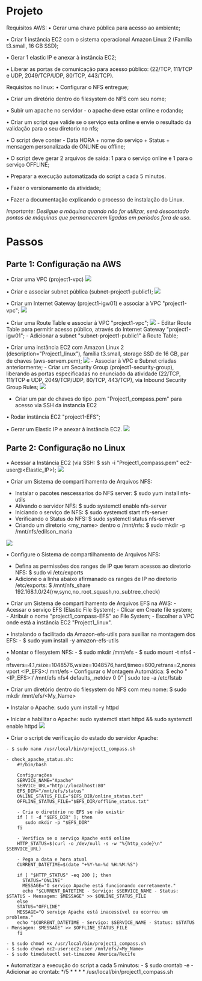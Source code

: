 # Projeto

Requisitos AWS:
•	Gerar uma chave pública para acesso ao ambiente;

•	Criar 1 instância EC2 com o sistema operacional Amazon Linux 2 (Família t3.small, 16 GB SSD);

•	Gerar 1 elastic IP e anexar à instância EC2;

•	Liberar as portas de comunicação para acesso público: (22/TCP, 111/TCP e UDP, 2049/TCP/UDP, 80/TCP, 443/TCP).

Requisitos no linux:
•	Configurar o NFS entregue;

•	Criar um diretório dentro do filesystem do NFS com seu nome;

•	Subir um apache no servidor - o apache deve estar online e rodando;

•	Criar um script que valide se o serviço esta online e envie o resultado da validação para o seu diretorio no nfs;

•	O script deve conter - Data HORA + nome do serviço + Status + mensagem personalizada de ONLINE ou offline;

•	O script deve gerar 2 arquivos de saida: 1 para o serviço online e 1 para o serviço OFFLINE;

•	Preparar a execução automatizada do script a cada 5 minutos.

•	Fazer o versionamento da atividade;

•	Fazer a documentação explicando o processo de instalação do Linux.

*Importante: Desligue a máquina quando não for utilizar, será descontado pontos de máquinas que permanecerem ligadas em períodos fora de uso.*


# Passos

## Parte 1: Configuração na AWS
•	Criar uma VPC (project1-vpc)
<img src="/imgs/image.png">

•	Criar e associar subnet pública (subnet-project1-public1);
<img src="/imgs/image1.png">

•	Criar um Internet Gateway (project1-igw01) e associar à VPC "project1-vpc";
<img src="/imgs/image2.png">

•	Criar uma Route Table e associar à VPC "project1-vpc";
<img src="/imgs/image3.png">
	- Editar Route Table para permitir acesso público, através do Internet Gateway "project1-igw01";
	- Adicionar a subnet "subnet-project1-public1" à Route Table;

•	Criar uma instância EC2 com Amazon Linux 2 (description="Project1_linux"), família t3.small, storage SSD de 16 GB, par de chaves (aws-servem.pem);
<img src="/imgs/image4.png">
	- Associar à VPC e Subnet criadas anteriormente;
	- Criar um Security Group (project1-security-group), liberando as portas especificadas no enunciado da atividade (22/TCP, 111/TCP e UDP, 2049/TCP/UDP, 80/TCP, 443/TCP), via Inbound Security Group Rules;
  <img src="/imgs/image5.png">
  - Criar um par de chaves do tipo .pem "Project1_compass.pem" para acesso via SSH da instancia EC2

•	Rodar instância EC2 "project1-EFS";

•	Gerar um Elastic IP e anexar à instância EC2.
<img src="/imgs/image6.png">

## Parte 2: Configuração no Linux
•	Acessar a Instância EC2 (via SSH: $ ssh -i "Project1_compass.pem" ec2-user@<Elastic_IP>);
<img src="/imgs/image7.png">

•	Criar um Sistema de compartilhamento de Arquivos NFS:
  - Instalar o pacotes nescessarios do NFS server: $ sudo yum install nfs-utils
  - Ativando o servidor NFS: $ sudo systemctl enable nfs-server
  - Iniciando o serviço de NFS: $ sudo systemctl start nfs-server
  - Verificando o Status do NFS: $ sudo systemctl status nfs-server
  - Criando um diretorio <my_name> dentro o /mnt/nfs: $ sudo mkdir -p /mnt/nfs/edilson_maria
<img src="/imgs/image8.png">

•	Configure o Sistema de compartilhamento de Arquivos NFS:
  - Defina as permissões dos ranges de IP que teram acessos ao diretorio NFS:
  $ sudo vi /etc/exports
  - Adicione o a linha abaixo afirmanado os ranges de IP no diretorio /etc/exports:
  $ /mnt/nfs_share 192.168.1.0/24(rw,sync,no_root_squash,no_subtree_check)


•	Criar um Sistema de compartilhamento de Arquivos EFS na AWS:
	- Acessar o serviço EFS (Elastic File System);
	- Clicar em Create file system;
	- Atribuir o nome "project1_compass-EFS" ao File System;
	- Escolher a VPC onde está a instância EC2 "Project1_linux".

• Instalando o facilitado da Amazon-efs-utils para auxiliar na montagem dos EFS:
    - $ sudo yum install -y amazon-efs-utils

•	Montar o filesystem NFS:
	- $ sudo mkdir /mnt/efs
	- $ sudo mount -t nfs4 -o nfsvers=4.1,rsize=1048576,wsize=1048576,hard,timeo=600,retrans=2,noresvport <IP_EFS>:/ mnt/efs 
	- Configurar o Montagem Automática: $ echo "<IP_EFS>:/ /mnt/efs nfs4 defaults,_netdev 0 0" | sudo tee -a /etc/fstab

•	Criar um diretório dentro do filesystem do NFS com meu nome: $ sudo mkdir /mnt/efs/<My_Name>

•	Instalar o Apache: sudo yum install -y httpd

•	Iniciar e habilitar o Apache: sudo systemctl start httpd && sudo systemctl enable httpd
<img src="/imgs/image9.png">

•	Criar o script de verificação do estado do servidor Apache:

	- $ sudo nano /usr/local/bin/project1_compass.sh

	- check_apache_status.sh:
		#!/bin/bash

        Configurações
        SERVICE_NAME="Apache"
        SERVICE_URL="http://localhost:80"
        EFS_DIR="/mnt/efs/status"
        ONLINE_STATUS_FILE="$EFS_DIR/online_status.txt"
        OFFLINE_STATUS_FILE="$EFS_DIR/offline_status.txt"

        - Cria o diretório no EFS se não existir
        if [ ! -d "$EFS_DIR" ]; then
           sudo mkdir -p "$EFS_DIR"
        fi

        - Verifica se o serviço Apache está online
        HTTP_STATUS=$(curl -o /dev/null -s -w "%{http_code}\n" $SERVICE_URL)

        - Pega a data e hora atual
        CURRENT_DATETIME=$(date "+%Y-%m-%d %H:%M:%S")

        if [ "$HTTP_STATUS" -eq 200 ]; then
          STATUS="ONLINE"
          MESSAGE="O serviço Apache está funcionando corretamente."
          echo "$CURRENT_DATETIME - Serviço: $SERVICE_NAME - Status: $STATUS - Mensagem: $MESSAGE" >> $ONLINE_STATUS_FILE
        else
        STATUS="OFFLINE"
        MESSAGE="O serviço Apache está inacessível ou ocorreu um problema."
        echo "$CURRENT_DATETIME - Serviço: $SERVICE_NAME - Status: $STATUS - Mensagem: $MESSAGE" >> $OFFLINE_STATUS_FILE
        fi

	- $ sudo chmod +x /usr/local/bin/project1_compass.sh
	- $ sudo chown ec2-user:ec2-user /mnt/efs/<My_Name>
	- $ sudo timedatectl set-timezone America/Recife
  
•	Automatizar a execução do script a cada 5 minutos:
	- $ sudo crontab -e
	- Adicionar ao crontab: */5 * * * * /usr/local/bin/project1_compass.sh



[def]: image.png